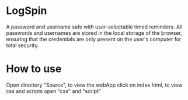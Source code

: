 # LogSpin
A password and username safe with user-selectable timed reminders. All passwords and usernames are stored in the local storage of the browser, ensuring that the credentials are only present on the user's computer for total security.

# How to use
Open directory "Source", to view the webApp click on index.html, to view css and scripts open "css" and "script"
